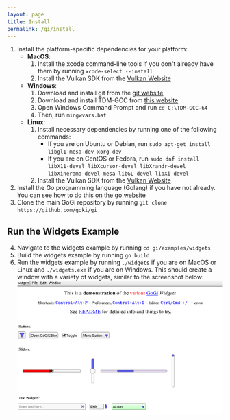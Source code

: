 ```yaml
---
layout: page
title: Install
permalink: /gi/install
---
```


1. Install the platform-specific dependencies for your platform:
    * **MacOS**:
        1. Install the xcode command-line tools if you don't already have them by running `xcode-select --install`
        2. Install the Vulkan SDK from the [Vulkan Website](https://vulkan.lunarg.com/sdk/home)
    * **Windows**:
        1. Download and install git from the [git website](https://git-scm.com/download/win)
        2. Download and install TDM-GCC from [this website](https://jmeubank.github.io/tdm-gcc/)
        3. Open Windows Command Prompt and run `cd C:\TDM-GCC-64`
        4. Then, run `mingwvars.bat` 
    * **Linux**:
        1. Install necessary dependencies by running one of the following commands:
            * If you are on Ubuntu or Debian, run `sudo apt-get install libgl1-mesa-dev xorg-dev`
            * If you are on CentOS or Fedora, run `sudo dnf install libX11-devel libXcursor-devel libXrandr-devel libXinerama-devel mesa-libGL-devel libXi-devel`
        2. Install the Vulkan SDK from the [Vulkan Website](https://vulkan.lunarg.com/sdk/home)
2. Install the Go programming language (Golang) if you have not already. You can see how to do this on [the go website](https://go.dev/doc/install)
3. Clone the main GoGi repository by running `git clone https://github.com/goki/gi`

## Run the Widgets Example

4. Navigate to the widgets example by running `cd gi/examples/widgets`
5. Build the widgets example by running `go build`
6. Run the widgets example by running `./widgets` if you are on MacOS or Linux and `./widgets.exe` if you are on Windows. This should create a window with a variety of widgets, similar to the screenshot below:
![Screenshot of Widgets demo](/images/screenshot.png?raw=true "Screenshot of Widgets demo")